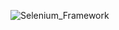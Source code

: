 ![Selenium_Framework](https://github.com/RishilB/SeleniumFramework/assets/51996518/871daac5-03da-4f0c-8958-01dd5b4f7749)
